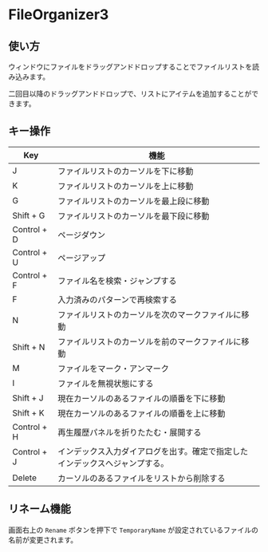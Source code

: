 # FileOrganizer3

## 使い方

ウィンドウにファイルをドラッグアンドドロップすることでファイルリストを読み込みます。

二回目以降のドラッグアンドドロップで、リストにアイテムを追加することができます。

## キー操作

| Key         | 機能                                     |
|-------------|----------------------------------------|
| J           | ファイルリストのカーソルを下に移動                      |
| K           | ファイルリストのカーソルを上に移動                      |
| G           | ファイルリストのカーソルを最上段に移動                    |
| Shift + G   | ファイルリストのカーソルを最下段に移動                    |
| Control + D | ページダウン                                 |
| Control + U | ページアップ                                 |
| Control + F | ファイル名を検索・ジャンプする                        |
| F           | 入力済みのパターンで再検索する                        |
| N           | ファイルリストのカーソルを次のマークファイルに移動              |
| Shift + N   | ファイルリストのカーソルを前のマークファイルに移動              |
| M           | ファイルをマーク・アンマーク                         |
| I           | ファイルを無視状態にする                           |
| Shift + J   | 現在カーソルのあるファイルの順番を下に移動                  |
| Shift + K   | 現在カーソルのあるファイルの順番を上に移動                  |
| Control + H | 再生履歴パネルを折りたたむ・展開する                     |
| Control + J | インデックス入力ダイアログを出す。確定で指定したインデックスへジャンプする。 |
| Delete      | カーソルのあるファイルをリストから削除する                  |

## リネーム機能

画面右上の `Rename` ボタンを押下で `TemporaryName` が設定されているファイルの名前が変更されます。